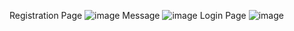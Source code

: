 Registration Page
![image](https://github.com/inglepriyanka148867/NewProject/assets/152428133/0e3728e4-576f-4cfe-adca-78a5f1479467)
Message
![image](https://github.com/inglepriyanka148867/NewProject/assets/152428133/aabf3e41-5c2f-464a-ab95-6973168ac042)
Login Page
![image](https://github.com/inglepriyanka148867/NewProject/assets/152428133/3a6af6dc-6d57-40b2-998f-d1398af370cb)
